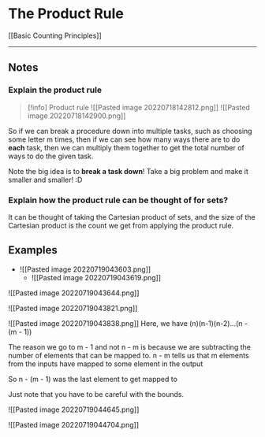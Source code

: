 # The Product Rule
[[Basic Counting Principles]]

---

## Notes

### Explain the product rule

>[!info] Product rule
>![[Pasted image 20220718142812.png]]
>![[Pasted image 20220718142900.png]]


So if we can break a procedure down into multiple tasks, such as choosing some letter m times, then if we can see how many ways there are to do **each** task, then we can multiply them together to get the total number of ways to do the given task. 

Note the big idea is to **break a task down**!
Take a big problem and make it smaller and smaller! :D



### Explain how the product rule can be thought of for sets?

It can be thought of taking the Cartesian product of sets, and the size of the Cartesian product is the count we get from applying the product rule. 

## Examples
- ![[Pasted image 20220719043603.png]]
	- ![[Pasted image 20220719043619.png]]

![[Pasted image 20220719043644.png]]

![[Pasted image 20220719043821.png]]

![[Pasted image 20220719043838.png]]
Here, we have (n)(n-1)(n-2)…(n - (m - 1))

The reason we go to m - 1 and not n - m  is because we are subtracting the number of elements that can be mapped to. n - m tells us that m elements from the inputs have mapped to some element in the output

So n - (m - 1) was the last element to get mapped to 

Just note that you have to be careful with the bounds. 

![[Pasted image 20220719044645.png]]

![[Pasted image 20220719044704.png]]
